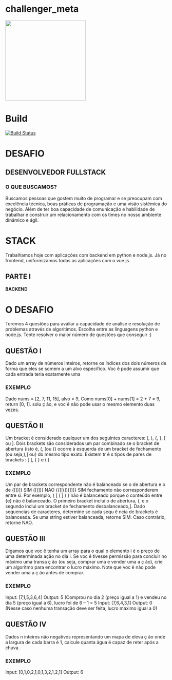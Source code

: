 # challenger_meta

[<img src="https://www.meta.com.br/wp-content/uploads/2021/06/logo_white.png" width="250"/>](meta.png)

# Build
[![Build Status](https://app.travis-ci.com/dieisonborges/challenger_meta.svg?branch=main)](https://app.travis-ci.com/dieisonborges/challenger_meta)

# DESAFIO
## DESENVOLVEDOR FULLSTACK

### O QUE BUSCAMOS?

Buscamos pessoas que gostem muito de programar e se preocupam com
excelência técnica, boas práticas de programação e uma visão sistêmica do
negócio. Além de ter boa capacidade de comunicação e habilidade de trabalhar e
construir um relacionamento com os times no nosso ambiente dinâmico e ágil.

# STACK

Trabalhamos hoje com aplicações com backend em python e node.js.
Já no frontend, uniformizamos todas as aplicações com o vue.js.

## PARTE I

**BACKEND**

# O DESAFIO

Teremos 4 questões para avaliar a capacidade de análise e
resolução de problemas através de algoritimos.
Escolha entre as linguagens python e node.js.
Tente resolver o maior número de questões que
conseguir :)

## QUESTÃO I

Dado um array de números inteiros, retorne os índices dos
dois números de forma que eles se somem a um alvo
específico.
Voc ê pode assumir que cada entrada teria exatamente uma

### EXEMPLO

Dado nums = [2, 7, 11, 15], alvo = 9,
Como nums[0] + nums[1] = 2 + 7 = 9,
return [0, 1].
solu ç ão, e voc ê não pode usar o mesmo elemento duas
vezes.

## QUESTÃO II

Um bracket é considerado qualquer um dos seguintes caracteres: (, ), {, }, [ ou ].
Dois brackets são considerados um par combinado se o bracket de abertura (isto
é, (, [ou {) ocorre à esquerda de um bracket de fechamento (ou seja,),] ou} do
mesmo tipo exato. Existem tr ê s tipos de pares de brackets : [ ], { } e ( ). 

### EXEMPLO

Um par de brackets correspondente não é balanceado se o de abertura e o de {[()]} SIM
{[(])} NAO
{{[[(())]]}} SIM
fechamento não corresponderem entre si. Por exemplo, { [ ( ] ) } não é balanceado
porque o conteúdo entre {e} não é balanceado. O primeiro bracket inclui o de
abertura, (, e o segundo inclui um bracket de fechamento desbalanceado,].
Dado sequencias de caracteres, determine se cada sequ ê ncia de brackets é
balanceada. Se uma string estiver balanceada, retorne SIM. Caso contrário, retorne
NAO.

## QUESTÃO III

Digamos que voc ê tenha um array para o qual o elemento i
é o preço de uma determinada ação no dia i.
Se voc ê tivesse permissão para concluir no máximo uma
transa ç ão (ou seja, comprar uma e vender uma a ç ão), crie
um algoritmo para encontrar o lucro máximo.
Note que voc ê não pode vender uma a ç ão antes de
comprar.

### EXEMPLO

Input: [7,1,5,3,6,4]
Output: 5 (Comprou no dia 2 (preço
igual a 1) e vendeu no dia 5 (preço
igual a 6), lucro foi de 6 – 1 = 5
Input: [7,6,4,3,1]
Output: 0 (Nesse caso nenhuma
transação deve ser feita, lucro máximo
igual a 0)

## QUESTÃO IV

Dados n inteiros não negativos representando um mapa de
eleva ç ão onde a largura de cada barra é 1, calcule quanta
água é capaz de reter após a chuva.

### EXEMPLO
Input: [0,1,0,2,1,0,1,3,2,1,2,1]
Output: 6
